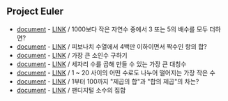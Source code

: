 ## Project Euler

* [document](doc/problems_1.md) - [LINK](http://euler.synap.co.kr/prob_detail.php?id=1) / 1000보다 작은 자연수 중에서 3 또는 5의 배수를 모두 더하면? 
* [document](doc/problems_2.md) - [LINK](http://euler.synap.co.kr/prob_detail.php?id=2) / 피보나치 수열에서 4백만 이하이면서 짝수인 항의 합?
* [document](doc/problems_3.md) - [LINK](http://euler.synap.co.kr/prob_detail.php?id=3) / 가장 큰 소인수 구하기
* [document](doc/problems_4.md) - [LINK](http://euler.synap.co.kr/prob_detail.php?id=4) / 세자리 수를 곱해 만들 수 있는 가장 큰 대칭수
* [document](doc/problems_5.md) - [LINK](http://euler.synap.co.kr/prob_detail.php?id=5) / 1 ~ 20 사이의 어떤 수로도 나누어 떨어지는 가장 작은 수
* [document](doc/problems_6.md) - [LINK](http://euler.synap.co.kr/prob_detail.php?id=6) / 1부터 100까지 "제곱의 합"과 "합의 제곱"의 차는?
* [document](doc/problems_118.md) - [LINK](http://euler.synap.co.kr/prob_detail.php?id=118) / 팬디지털 소수의 집합
